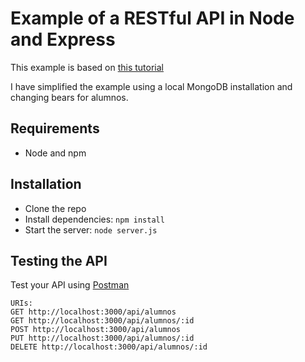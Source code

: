 # Example of a RESTful API in Node and Express

This example is based on [this tutorial](http://scotch.io/tutorials/javascript/build-a-restful-api-using-node-and-express-4)

I have simplified the example using a local MongoDB installation and changing bears for alumnos.
 
## Requirements

- Node and npm

## Installation

- Clone the repo
- Install dependencies: `npm install`
- Start the server: `node server.js`

## Testing the API
Test your API using [Postman](https://chrome.google.com/webstore/detail/postman-rest-client-packa/fhbjgbiflinjbdggehcddcbncdddomop)

    URIs: 
    GET http://localhost:3000/api/alumnos
    GET http://localhost:3000/api/alumnos/:id
    POST http://localhost:3000/api/alumnos
    PUT http://localhost:3000/api/alumnos/:id
    DELETE http://localhost:3000/api/alumnos/:id
